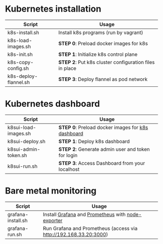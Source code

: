 # Kubernetes installation

| Script                | Usage                                                    |
| --------------------- | -------------------------------------------------------- |
| k8s-install.sh        | Install k8s programs (run by vagrant)                    |
| k8s-load-images.sh    | **STEP 0**: Preload docker images for k8s                |
| k8s-init.sh           | **STEP 1**: Initialize k8s control plane                 |
| k8s-copy-config.sh    | **STEP 2**: Put k8s cluster configuration files in place |
| k8s-deploy-flannel.sh | **STEP 3**: Deploy flannel as pod network                |

# Kubernetes dashboard

| Script               | Usage                                                        |
| -------------------- | ------------------------------------------------------------ |
| k8sui-load-images.sh | **STEP 0**: Preload docker images for [k8s dashboard](https://github.com/kubernetes/dashboard) |
| k8sui-deploy.sh      | **STEP 1**: Deploy k8s dashboard                             |
| k8sui-admin-token.sh | **STEP 2**: Generate admin user and token for login          |
| k8sui-run.sh         | **STEP 3**: Access Dashboard from your localhost             |

# Bare metal monitoring

| Script             | Usage                                                        |
| ------------------ | ------------------------------------------------------------ |
| grafana-install.sh | Install [Grafana](https://grafana.com/) and [Prometheus](https://prometheus.io/) with [node-exporter](https://prometheus.io/download/#node_exporter) |
| grafana-run.sh     | Run Grafana and Prometheus (access via http://192.168.33.20:3000) |

